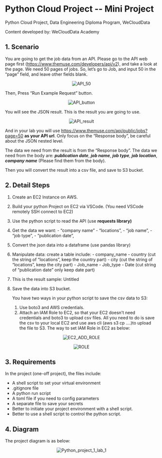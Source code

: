 # Python Cloud Project -- Mini Project

Python Cloud Project, Data Engineering Diploma Program, WeCloudData

Content developed by: WeCloudData Academy


## 1. Scenario

You are going to get the job data from an API. Please go to the API web page first (https://www.themuse.com/developers/api/v2), and take a look at the page. We need 50 pages of jobs. So, let’s go to Job, and input 50 in the “page” field, and leave other fields blank.

<p align="center">
  <img src="https://user-images.githubusercontent.com/108837052/192638584-d491199d-587c-4a90-aecb-1d3b0255ad97.jpg" alt="API_50"/>
</p>



Then, Press “Run Example Request” button.

<p align="center">
  <img src="https://user-images.githubusercontent.com/108837052/192638500-149ea416-d5aa-41ff-9942-a05c09af7556.jpg" alt="API_button"/>
</p>


You will see the JSON result. This is the result you are going to use.

<p align="center">
  <img src="https://user-images.githubusercontent.com/108837052/192638756-9bf889ee-0aba-40da-896c-988bc7fe5398.jpg" alt="API_result"/>
</p>


And in your lab you will use https://www.themuse.com/api/public/jobs?page=50 **as your API url**. Only focus on the “Response body”, be careful about the JSON nested level.


The data we need from the result is from the “Response body”. The data we need from the body are: ***publication date***, ***job name***, ***job type***, ***job location***, ***company name*** (Please find them from the body).


Then you will convert the result into a csv file, and save to S3 bucket.

## 2. Detail Steps

1. Create an EC2 Instance on AWS.
2. Build your python Project on EC2 via VSCode. (You need VSCode remotely SSH connect to EC2)
3. Use the python script to read the API (use **requests library)**

4. Get the data we want:
        - “company name”
        - “locations”,
        - “job name”,
        - “job type”,
        - “publication date”, 

5. Convert the json data into a dataframe (use pandas library)

6. Manipulate data: create a table include:
        - company_name
        - country (cut the string of “locations”, keep the country part)
        - city (cut the string of “locations”, keep the city part)
        - Job_name
        - Job_type
        - Date (cut string of “publication date” only keep date part) 

7. This is the result sample:
    Untitled

8. Save the data into S3 bucket.
    
    You have two ways in your python script to save the csv data to S3:
    1. Use boto3 and AWS credentials.
    2. Attach an IAM Role to EC2, so that your EC2 doesn't need credentials and boto3 to upload csv files. All you need to do is save the csv to your local EC2 and use aws cli (aws s3 cp ….)to upload the file to S3. The way to set IAM Role in EC2 as below:

<p align="center">
  <img src="https://user-images.githubusercontent.com/108837052/192640061-d090482b-d5bf-4328-aaf4-567a0ef65f45.jpg" alt="EC2_ADD_ROLE"/>
</p>

<p align="center">
  <img src="https://user-images.githubusercontent.com/108837052/192640170-d092a16d-269c-4c9b-8831-463ffaac3cff.jpg" alt="ROLE"/>
</p>




## 3. Requirements

In the project (one-off project), the files include:

- A shell script to set your virtual environment
- .gitignore file
- A python run script
- A toml file if you need to config parameters
- A separate file to save your secrets
- Better to initiate your project environment with a shell script.
- Better to use a shell script to control the python script. 


## 4. Diagram

The project diagram is as below:

<p align="center">
  <img src="https://user-images.githubusercontent.com/108837052/192905682-28b6f3b9-0dee-4782-8902-a0a1e4efcf4c.png" alt="Python_project_1_lab_1"/>
</p>
